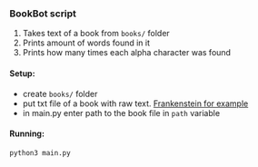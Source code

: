 ### BookBot script

1. Takes text of a book from `books/` folder
2. Prints amount of words found in it
3. Prints how many times each alpha character was found

#### Setup:
- create `books/` folder
- put txt file of a book with raw text. [Frankenstein for example](https://raw.githubusercontent.com/asweigart/codebreaker/master/frankenstein.txt)
- in main.py enter path to the book file in `path` variable

#### Running:

`python3 main.py`
